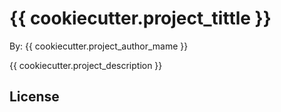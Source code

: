 # {{ cookiecutter.project_tittle }}

By: {{ cookiecutter.project_author_mame }}

{{ cookiecutter.project_description }}

## License